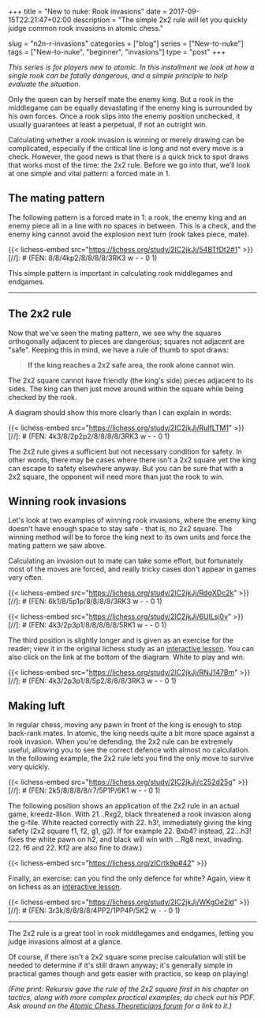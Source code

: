 +++
title = "New to nuke: Rook invasions"
date = 2017-09-15T22:21:47+02:00
description = "The simple 2x2 rule will let you quickly judge common rook invasions in atomic chess."

slug = "n2n-r-invasions"
categories = ["blog"]
series = ["New-to-nuke"]
tags = ["New-to-nuke", "beginner", "invasions"]
type = "post"
+++

_This series is for players new to atomic. In this installment we look at how a single rook can be fatally dangerous, and a simple principle to help evaluate the situation._

Only the queen can by herself mate the enemy king. But a rook in the middlegame can be equally devastating if the enemy king is surrounded by his own forces. Once a rook slips into the enemy position unchecked, it usually guarantees at least a perpetual, if not an outright win.

Calculating whether a rook invasion is winning or merely drawing can be complicated, especially if the critical line is long and not every move is a check. However, the good news is that there is a quick trick to spot draws that works most of the time: the 2x2 rule. Before we go into that, we'll look at one simple and vital pattern: a forced mate in 1.


## The mating pattern ##
The following pattern is a forced mate in 1: a rook, the enemy king and an enemy piece all in a line with no spaces in between. This is a check, and the enemy king cannot avoid the explosion next turn (rook takes piece, mate).

{{< lichess-embed src="https://lichess.org/study/2lC2jkJj/54BTfDt2#1" >}}
[//]: # (FEN: 8/8/4kp2/8/8/8/8/3RK3 w - - 0 1)

This simple pattern is important in calculating rook middlegames and endgames.

-----------

## The 2x2 rule ##
Now that we've seen the mating pattern, we see why the squares orthogonally adjacent to pieces are dangerous; squares not adjacent are "safe". Keeping this in mind, we have a rule of thumb to spot draws:

> __If the king reaches a 2x2 safe area, the rook alone cannot win.__

The 2x2 square cannot have friendly (the king's side) pieces adjacent to its sides. The king can then just move around within the square while being checked by the rook.

A diagram should show this more clearly than I can explain in words:

{{< lichess-embed src="https://lichess.org/study/2lC2jkJj/RulfLTM1" >}}
[//]: # (FEN: 4k3/8/2p2p2/8/8/8/8/3RK3 w - - 0 1)

The 2x2 rule gives a sufficient but not necessary condition for safety. In other words, there may be cases where there isn't a 2x2 square yet the king can escape to safety elsewhere anyway. But you can be sure that with a 2x2 square, the opponent will need more than just the rook to win.


## Winning rook invasions ##
Let's look at two examples of winning rook invasions, where the enemy king doesn't have enough space to stay safe - that is, no 2x2 square. The winning method will be to force the king next to its own units and force the mating pattern we saw above.

Calculating an invasion out to mate can take some effort, but fortunately most of the moves are forced, and really tricky cases don't appear in games very often.

{{< lichess-embed src="https://lichess.org/study/2lC2jkJj/RdgXDc2k" >}}
[//]: # (FEN: 6k1/8/5p1p/8/8/8/8/3RK3 w - - 0 1)

{{< lichess-embed src="https://lichess.org/study/2lC2jkJj/6UILsj0v" >}}
[//]: # (FEN: 4k3/2p3p1/8/8/8/8/8/5RK1 w - - 0 1)

The third position is slightly longer and is given as an exercise for the reader; view it in the original lichess study as an [interactive lesson](https://lichess.org/study/2lC2jkJj/RNJ147Bm). You can also click on the link at the bottom of the diagram. White to play and win.

{{< lichess-embed src="https://lichess.org/study/2lC2jkJj/RNJ147Bm" >}}
[//]: # (FEN: 4k3/2p3p1/8/5p2/8/8/8/3RK3 w - - 0 1)


## Making luft ##
In regular chess, moving any pawn in front of the king is enough to stop back-rank mates. In atomic, the king needs quite a bit more space against a rook invasion. When you're defending, the 2x2 rule can be extremely useful, allowing you to see the correct defence with almost no calculation. In the following example, the 2x2 rule lets you find the only move to survive very quickly.

{{< lichess-embed src="https://lichess.org/study/2lC2jkJj/c252d25g" >}}
[//]: # (FEN: 2k5/8/8/8/8/r7/5P1P/6K1 w - - 0 1)

The following position shows an application of the 2x2 rule in an actual game, kreedz-Illion. With 21...Rxg2, black threatened a rook invasion along the g-file. White reacted correctly with 22. h3!, immediately giving the king safety (2x2 square f1, f2, g1, g2). If for example 22. Bxb4? instead, 22...h3! fixes the white pawn on h2, and black will win with ...Rg8 next, invading. (22. f6 and 22. Kf2 are also fine to draw.)

{{< lichess-embed src="https://lichess.org/zICrtk9p#42" >}}

Finally, an exercise: can you find the only defence for white? Again, view it on lichess as an [interactive lesson](https://lichess.org/study/2lC2jkJj/WKgOe2ld).

{{< lichess-embed src="https://lichess.org/study/2lC2jkJj/WKgOe2ld" >}}
[//]: # (FEN: 3r3k/8/8/8/8/4PP2/1PP4P/5K2 w - - 0 1)

-----------

The 2x2 rule is a great tool in rook middlegames and endgames, letting you judge invasions almost at a glance.

Of course, if there isn't a 2x2 square some precise calculation will still be needed to determine if it's still drawn anyway; it's generally simple in practical games though and gets easier with practice, so keep on playing!


_(Fine print: Rekursiv gave the rule of the 2x2 square first in his chapter on tactics, along with more complex practical examples; do check out his PDF. Ask around on the [Atomic Chess Theoreticians forum](http://lichess.org/team/atomic-chess-theoreticians) for a link to it.)_